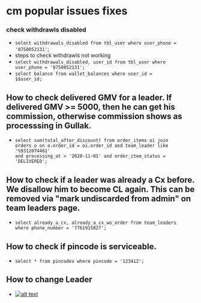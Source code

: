 # cm popular issues fixes

### check withdrawls disabled
- <code>select withdrawals_disabled from tbl_user where user_phone = '8750052131'</code>;
- steps to check withdrawls not working
- <code>select withdrawals_disabled, user_id from tbl_user where user_phone = '8750052131';</code>
- <code>select balance from wallet_balances where user_id = $$user_id;</code>


## How to check delivered GMV for a leader. If delivered GMV >= 5000, then he can get his commission, otherwise commission shows as processsing in Gullak.
- <code>select sum(total_after_discount) from order_items oi join orders o on o.order_id = oi.order_id and team_leader like '%9312074461' and processing_at > '2020-11-01' and order_item_status = 'DELIVERED';</code>

## How to check if a leader was already a Cx before. We disallow him to become CL again. This can be removed via "mark undiscarded from admin" on team leaders page.
- <code>select already_a_cx, already_a_cx_wo_order from team_leaders where phone_number = '7761915827';</code>


## How to check if pincode is serviceable.
- <code>select * from pincodes where pincode = '123412';</code>


## How to change Leader
- [![alt text](https://i.ibb.co/Wz01Txy/Whats-App-Image-2020-11-27-at-1-55-15-PM.jpg)](https://i.ibb.co/Wz01Txy/Whats-App-Image-2020-11-27-at-1-55-15-PM.jpg)

